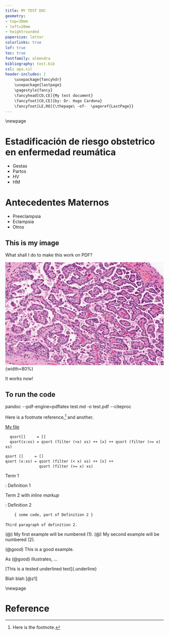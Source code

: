 ```yaml
---
title: MY TEST DOC
geometry:
- top=30mm
- left=20mm
- heightrounded
papersize: letter
colorlinks: true
lof: true
toc: true
fontfamily: almendra
bibliography: test.bib
csl: apa.csl
header-includes: |
    \usepackage{fancyhdr}
    \usepackage{lastpage}
    \pagestyle{fancy}
    \fancyhead[CO,CE]{My test document}
    \fancyfoot[CO,CE]{by: Dr. Hugo Cardona}
    \fancyfoot[LE,RO]{\thepage\ -of-  \pageref{LastPage}}
---
```

\newpage

# Estadificación de riesgo obstetrico en enfermedad reumática
- Gestas
- Partos
- HV
- HM

# Antecedentes Maternos
- Preeclampsia
- Eclampsia
- Otros

## This is my image

What shall I do to make this work on PDF?

![My image](dfs.png "Test"){width=80%}

It works now!

## To run the code
pandoc --pdf-engine=pdflatex test.md -o test.pdf --citeproc

Here is a footnote reference,[^1] and another.

[My file](test.md) 

[^1]: Here is the footnote.


```
  qsort[]     = []
  qsort(x:xs) = qsort (filter (<x) xs) ++ [x] ++ qsort (filter (>= x) xs)
```
~~~~ {#mycode .haskell .numberLines startFrom="1"}
qsort []     = []
qsort (x:xs) = qsort (filter (< x) xs) ++ [x] ++
               qsort (filter (>= x) xs)
~~~~~~~~~~~~~~~~~~~~~~~~~~~~~~~~~~~~~~~~~~~~~~~~~

Term 1

:   Definition 1

Term 2 with *inline markup*

:   Definition 2

        { some code, part of Definition 2 }

    Third paragraph of definition 2.

(@)  My first example will be numbered (1).
(@)  My second example will be numbered (2).

(@good)  This is a good example.

As (@good) illustrates, ...

[This is a tested underlined text]{.underline}

Blah blah [@z1]

\newpage
# Reference
